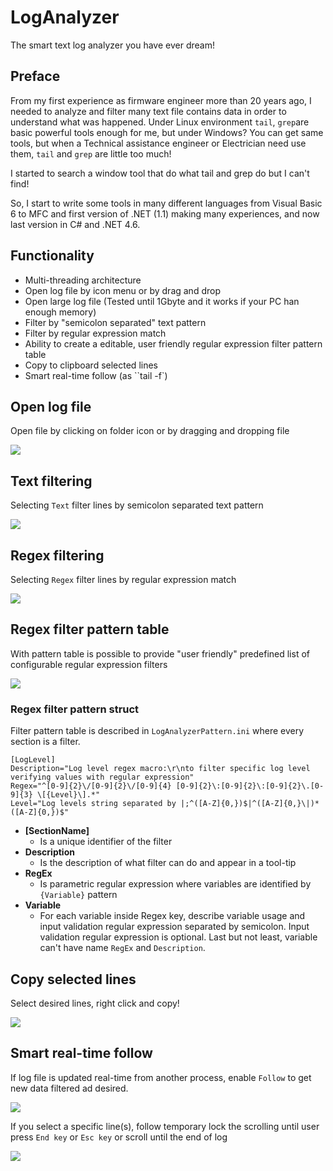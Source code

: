 # LogAnalyzer

The smart text log analyzer you have ever dream!

## Preface

From my first experience as firmware engineer more than 20 years ago, I needed to analyze and filter many text file contains data in order to understand what was happened.
Under Linux environment `tail`, `grep`are basic powerful tools enough for me, but under Windows? You can get same tools, but when a Technical assistance engineer or Electrician need use them, `tail` and `grep` are little too much!
  
I started to search a window tool that do what tail and grep do but I can't find!

So, I start to write some tools in many different languages from Visual Basic 6 to MFC and first version of .NET (1.1) making many experiences, and now last version in C# and .NET 4.6.

## Functionality

- Multi-threading architecture
- Open log file by icon menu or by drag and drop
- Open large log file (Tested until 1Gbyte and it works if your PC han enough memory) 
- Filter by "semicolon separated" text pattern
- Filter by regular expression match
- Ability to create a editable, user friendly regular expression filter pattern table
- Copy to clipboard selected lines
- Smart real-time follow (as ``tail -f`)

## Open log file

Open file by clicking on folder icon or by dragging and dropping file

![](pics/Open.png)

## Text filtering

Selecting `Text` filter lines by semicolon separated text pattern

![](pics/TextFiltering.png)

## Regex filtering

Selecting `Regex` filter lines by regular expression match

![](pics/RegexFiltering.png)

## Regex filter pattern table

With pattern table is possible to provide "user friendly" predefined list of configurable regular expression filters

![](pics/PatternTable.png)

### Regex filter pattern struct

Filter pattern table is described in `LogAnalyzerPattern.ini` where every section is a filter.

```
[LogLevel]
Description="Log level regex macro:\r\nto filter specific log level verifying values with regular expression"
Regex="^[0-9]{2}\/[0-9]{2}\/[0-9]{4} [0-9]{2}\:[0-9]{2}\:[0-9]{2}\.[0-9]{3} \[{Level}\].*"
Level="Log levels string separated by |;^([A-Z]{0,})$|^([A-Z]{0,}\|)*([A-Z]{0,})$"
```

- **\[SectionName\]**
	+ Is a unique identifier of the filter
- **Description**
	+ Is the description of what filter can do and appear in a tool-tip
- **RegEx**
	+ Is parametric regular expression where variables are identified by `{Variable}` pattern
- **Variable**
	+ For each variable inside Regex key, describe variable usage and input validation regular expression separated by semicolon. Input validation regular expression is optional. Last but not least, variable can't have name `RegEx` and `Description`.


## Copy selected lines

Select desired lines, right click and copy!

![](pics/Copy.png)

## Smart real-time follow

If log file is updated real-time from another process, enable `Follow` to get new data filtered ad desired.

![](pics/Follow.png)

If you select a specific line(s), follow temporary lock the scrolling until user press `End key` or `Esc key` or scroll until the end of log

![](pics/FollowLocked.png)


		
